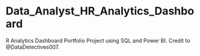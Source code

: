 # Data_Analyst_HR_Analytics_Dashboard
R Analytics Dashboard Portfolio Project using SQL and Power BI. Credit to @DataDetectives007.
